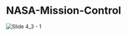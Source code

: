 # NASA-Mission-Control

![Slide 4_3 - 1](https://user-images.githubusercontent.com/62709855/200945835-36c30e98-1522-4cdc-a179-02b05ab536bc.jpg)
